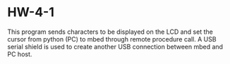 # HW-4-1
This program sends characters to be displayed on the LCD and set the cursor from python (PC) to mbed through remote procedure call.
A USB serial shield is used to create another USB connection between mbed and PC host.
